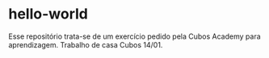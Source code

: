 # hello-world
Esse repositório trata-se de um exercício pedido pela Cubos Academy para aprendizagem. Trabalho de casa Cubos 14/01.
